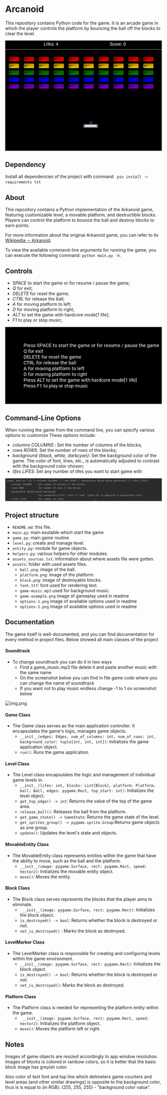 # Arcanoid
This repository contains Python code for the game. It is an arcade game in which the player controls the platform by bouncing the ball off the blocks to clear the level.


<div style="text-align:center;">
    <img src="assets/game-example.png" alt="Game Example">
</div>

## Dependency

Install all dependencies of the project with command ``` pin install -r requirements txt```


## About
This repository contains a Python implementation of the Arkanoid game, featuring customizable level, a movable platform, and destructible blocks. Players can control the platform to bounce the ball and destroy blocks to earn points.

For more information about the original Arkanoid game, you can refer to its [Wikipedia -- Arkanoid](https://en.wikipedia.org/wiki/Arkanoid).

To view the available command-line arguments for running the game, you can execute the following command: `python main.py -h`.

## Controls
- *SPACE* to start the game or for resume / pause the game;
- *Q* for exit;
- *DELETE* for reset the game;
- *CTRL* for release the ball;
- *A* for moving platform to left;
- *D* for moving platform to right;
- *ALT*  to set the game with hardcore mode[1 life];
- *F1* to play or stop music;

<div style="text-align:center;">
    <img src="assets/options-1.png" alt="Game Options 1">
</div>

## Command-Line Options
When running the game from the command line, you can specify various options to customize These options include:

  - *columns COLUMNS* : Set the number of columns of the blocks;
  - *rows ROWS*: Set the number of rows of the blocks;
  - *background {black, white, darkcyan}*: Set the background color of the game. The color of font, lines, etc., is automatically adjusted to contrast with the background color chosen;
  - *lifes LIFES*: Set any number of lifes you want to start game with

<div style="text-align:center;">
    <img src="assets/options-2.png" alt="Game Options 2">
</div>

## Project structure
- `README.md`: this file.
- `main.py`: main exutable which start the game
- `game.py`: main game routine.
- `level.py`: create and manage level.
- `entity.py`: module for game objects.
- `helpers.py`: various helpers for other modules.
- `assets_sources.txt`: information about where assets file were gotten.
- `assets`: folder with used assets files.
    + `ball.png`: image of the ball.
    + `platform.png`: image of the platform.
    + `block.png`: image of destroyable blocks.
    + `font.ttf`: font used for rendering text.
    + `game-music.mp3` used for background music.
    + `game-example.png` image of gameplay used in readme
    + `options-1.png` image of available options used in readme
    + `options-2.png` image of available options used in readme


## Documentation

The game itself is well-documented, and you can find documentation for every method in project files. Below showed all main classes of the project


#### Soundtrack
- To change soundtrack you can do it in two ways
  + Find a game_music.mp3 file delete it and paste another music with the same name
  + On the screenshot below you can find in file game code where you can change the name of soundtrack
  + If you want not to play music endless change -1 to 1 on screenshot below

![img.png](soundtrack-image/img.png)

####  Game Class
- The Game class serves as the main application controller. It encapsulates the game's logic, manages game objects.
  + `__init__(edges: Edges, num_of_columns: int, num_of_rows: int, background_color: tuple[int, int, int])`: Initializes the game application object.
  + `run()`: Runs the game application.

#### Level Class
- The Level class encapsulates the logic and management of individual game levels in.
  + ```__init__(lifes: int, blocks: List[Block], platform: Platform, ball: Ball, edges: pygame.Rect, top_start: int)```: Initializes the level object.
  + ```get_top_edge() -> int```: Returns the value of the top of the game area.
  + ```release_ball()```: Releases the ball from the platform. 
  + ```get_game_state() -> GameState```: Returns the game state of the level. 
  + ```get_sprites_group() -> pygame.sprite.Group```:Returns game objects as one group. 
  + ```update()```: Updates the level's state and objects.

#### MovableEntity Class
- The MovableEntity class represents entities within the game that have the ability to move, such as the ball and the platform.
  + ```__init__(image: pygame.Surface, rect: pygame.Rect, speed: Vector2)```: Initializes the movable entity object.
  + ```move()```: Moves the entity.


#### Block Class
- The Block class serves represents the  blocks that the player aims to eliminate.
  + ``` __init__(image: pygame.Surface, rect: pygame.Rect)```: Initializes the block object.
  + ```is_destroyed() -> bool```: Returns whether the block is destroyed or not.
  + ```set_is_destroyed()``` : Marks the block as destroyed.

#### LevelMarker Class 
- The LevelMarker class is responsible for creating and configuring levels within the game environment.
  +   ```__init__(image: pygame.Surface, rect: pygame.Rect)```: Initializes the block object.
  + ```is_destroyed() -> bool```: Returns whether the block is destroyed or not.
  + ```set_is_destroyed()```: Marks the block as destroyed.

#### Platform Class
- The Platform class is needed for representing the platform entity within the game.
  + ``` __init__(image: pygame.Surface, rect: pygame.Rect, speed: Vector2)```: Initializes the platform object.
  + ```move()```: Moves the platform left or right.


## Notes
Images of game objects are resized accordingly to app window resolution. Images
of blocks is colored in rainbow colors, so it is better that the basic block 
image has greyish color.

Also color of text font and top line which delimeters game counters and level
areas (and other similar drawings) is opposite to the background color, thus is
is equal to (in RGB): (255, 255, 255) - "background color value".
